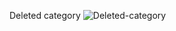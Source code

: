 Deleted category
![Deleted-category](https://github.com/gokhanyener/e-commerce-project/blob/ecommerce-deniz/public/deleted-category.PNG?raw=true)

